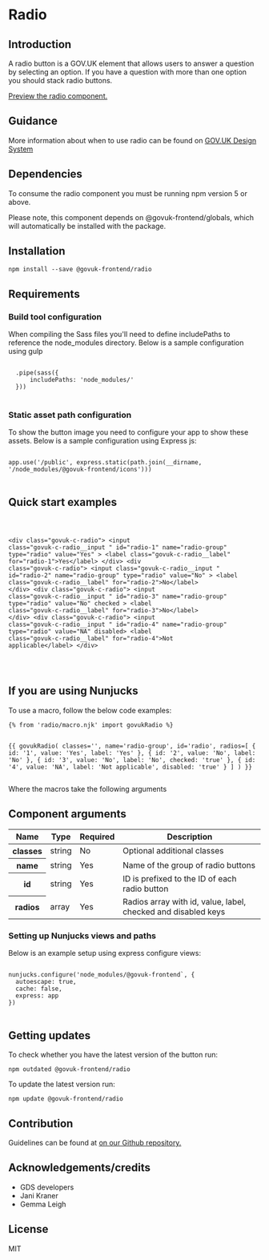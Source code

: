 


<h1 class="govuk-u-heading-36">
Radio
</h1>

<h2 class="govuk-u-heading-24">Introduction</h2>
<p class="govuk-u-core-24">
  A radio button is a GOV.UK element that allows users to answer a question by selecting an option. If you have a question with more than one option you should stack radio buttons.
</p>


<p class="govuk-u-copy-19">
<a href="http://govuk-frontend-review.herokuapp.com/components/radio/preview">Preview the radio component.
</a>
</p>

<h2 class="govuk-u-heading-24">Guidance</h2>

<p class="govuk-u-copy-19">
  More information about when to use radio can be found on <a href="http://www.linktodesignsystem.com/radio" title="Link to read guidance on the use of radio on Gov.uk Design system website">GOV.UK Design System</a>
</p>

<h2 class="govuk-u-heading-24">Dependencies</h2>

<p class="govuk-u-copy-19">To consume the radio component you must be running npm version 5 or above. </p>

<p class="govuk-u-copy-19">Please note, this component depends on @govuk-frontend/globals, which will automatically be installed with the package.
</p>

<h2 class="govuk-u-heading-24">Installation</h2>
<pre><code>npm install --save @govuk-frontend/radio</code></pre>

<h2 class="govuk-u-heading-24">Requirements</h2>
<h3 class="govuk-u-bold-19">Build tool configuration</h3>
<p class="govuk-u-copy-19">When compiling the Sass files you'll need to define includePaths to reference the node_modules directory. Below is a sample configuration using gulp</p>
<pre>
<code>
  .pipe(sass({
      includePaths: 'node_modules/'
  }))
</code>
</pre>

<h3 class="govuk-u-bold-19">Static asset path configuration</h3>
<p class="govuk-u-copy-19">To show the button image you need to configure your app to show these assets. Below is a sample configuration using Express js:</p>
<pre>
<code>
app.use('/public', express.static(path.join(__dirname, '/node_modules/@govuk-frontend/icons')))
</code>
</pre>

<h2 class="govuk-u-heading-24">Quick start examples</h2>
<p class="govuk-u-copy-19"></p>
<pre>
<code>
  
  &lt;div class=&quot;govuk-c-radio&quot;&gt;
    &lt;input class=&quot;govuk-c-radio__input &quot; id=&quot;radio-1&quot; name=&quot;radio-group&quot; type=&quot;radio&quot; value=&quot;Yes&quot;  &gt;
    &lt;label class=&quot;govuk-c-radio__label&quot; for=&quot;radio-1&quot;&gt;Yes&lt;/label&gt;
  &lt;/div&gt;
  &lt;div class=&quot;govuk-c-radio&quot;&gt;
    &lt;input class=&quot;govuk-c-radio__input &quot; id=&quot;radio-2&quot; name=&quot;radio-group&quot; type=&quot;radio&quot; value=&quot;No&quot;  &gt;
    &lt;label class=&quot;govuk-c-radio__label&quot; for=&quot;radio-2&quot;&gt;No&lt;/label&gt;
  &lt;/div&gt;
  &lt;div class=&quot;govuk-c-radio&quot;&gt;
    &lt;input class=&quot;govuk-c-radio__input &quot; id=&quot;radio-3&quot; name=&quot;radio-group&quot; type=&quot;radio&quot; value=&quot;No&quot; checked &gt;
    &lt;label class=&quot;govuk-c-radio__label&quot; for=&quot;radio-3&quot;&gt;No&lt;/label&gt;
  &lt;/div&gt;
  &lt;div class=&quot;govuk-c-radio&quot;&gt;
    &lt;input class=&quot;govuk-c-radio__input &quot; id=&quot;radio-4&quot; name=&quot;radio-group&quot; type=&quot;radio&quot; value=&quot;NA&quot;  disabled&gt;
    &lt;label class=&quot;govuk-c-radio__label&quot; for=&quot;radio-4&quot;&gt;Not applicable&lt;/label&gt;
  &lt;/div&gt;


</code>
</pre>


<h2 class="govuk-u-heading-24">If you are using Nunjucks</h2>
<p class="govuk-u-copy-19">To use a macro, follow the below code examples:</p>
<pre><code>{% from &#39;radio/macro.njk&#39; import govukRadio %}

{{ govukRadio(
  classes=&#39;&#39;,
  name=&#39;radio-group&#39;,
  id=&#39;radio&#39;,
  radios=[
   {
      id: &#39;1&#39;,
      value: &#39;Yes&#39;,
      label: &#39;Yes&#39;
    },
    {
      id: &#39;2&#39;,
      value: &#39;No&#39;,
      label: &#39;No&#39;
    },
    {
      id: &#39;3&#39;,
      value: &#39;No&#39;,
      label: &#39;No&#39;,
      checked: &#39;true&#39;
    },
    {
      id: &#39;4&#39;,
      value: &#39;NA&#39;,
      label: &#39;Not applicable&#39;,
      disabled: &#39;true&#39;
    }
  ]
) }}
</code></pre>

<p class="govuk-u-copy-19">Where the macros take the following arguments</p>

<h2 class="govuk-u-heading-24">Component arguments</h2>
<div>
<table class="govuk-c-table ">
  <thead class="govuk-c-table__head">
    <tr class="govuk-c-table__row">
      <th class="govuk-c-table__header "   scope="col">Name</th>
      <th class="govuk-c-table__header "   scope="col">Type</th>
      <th class="govuk-c-table__header "   scope="col">Required</th>
      <th class="govuk-c-table__header "   scope="col">Description</th>
  </tr>
  </thead>
  <tbody class="govuk-c-table__body">
    <tr class="govuk-c-table__row">
      <th class="govuk-c-table__header" scope="row"> classes</th>
      <td class="govuk-c-table__cell "  >string</td>
      <td class="govuk-c-table__cell "  >No</td>
      <td class="govuk-c-table__cell "  >Optional additional classes</td>
    </tr>
    <tr class="govuk-c-table__row">
      <th class="govuk-c-table__header" scope="row"> name</th>
      <td class="govuk-c-table__cell "  >string</td>
      <td class="govuk-c-table__cell "  >Yes</td>
      <td class="govuk-c-table__cell "  >Name of the group of radio buttons</td>
    </tr>
    <tr class="govuk-c-table__row">
      <th class="govuk-c-table__header" scope="row"> id</th>
      <td class="govuk-c-table__cell "  >string</td>
      <td class="govuk-c-table__cell "  >Yes</td>
      <td class="govuk-c-table__cell "  >ID is prefixed to the ID of each radio button</td>
    </tr>
    <tr class="govuk-c-table__row">
      <th class="govuk-c-table__header" scope="row"> radios</th>
      <td class="govuk-c-table__cell "  >array</td>
      <td class="govuk-c-table__cell "  >Yes</td>
      <td class="govuk-c-table__cell "  >Radios array with id, value, label, checked and disabled keys</td>
    </tr>
  </tbody>
</table>

</div>

<h3 class="govuk-u-bold-19">Setting up Nunjucks views and paths</h3>
<p class="govuk-u-copy-19">Below is an example setup using express configure views:</p>
<pre>
<code>
nunjucks.configure('node_modules/@govuk-frontend`, {
  autoescape: true,
  cache: false,
  express: app
})
</code>
</pre>

<h2 class="govuk-u-heading-24">Getting updates</h2>

<p class="govuk-u-copy-19">To check whether you have the latest version of the button run:</p>

<pre><code>npm outdated @govuk-frontend/radio</code></pre>

<p class="govuk-u-copy-19">To update the latest version run:</p>

<pre><code>npm update @govuk-frontend/radio</code></pre>

<h2 class="govuk-u-heading-24">Contribution</h2>
<p class="govuk-u-copy-19">
  Guidelines can be found at <a href="https://github.com/alphagov/govuk-frontend/blob/master/CONTRIBUTING.md" title="link to contributing guidelines on our github repository">on our Github repository.</a>
</p>

<h2 class="govuk-u-heading-24">Acknowledgements/credits</h2>

<ul class="govuk-c-list ">

  <li>
        GDS developers
  </li>
  <li>
        Jani Kraner
  </li>
  <li>
        Gemma Leigh
  </li>

</ul>


<h2 class="govuk-u-heading-24">License</h2>
<p class="govuk-u-copy-19">MIT</p>



